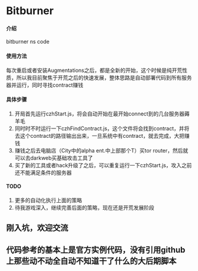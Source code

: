 # Bitburner

#### 介绍
bitburner ns code

#### 使用方法

每次重启或者安装Augmentations之后，都是全新的开始，这个时候是纯开荒性质，所以我目前聚焦于开荒之后的快速发展，整体思路是自动部署代码到所有服务器并运行，同时寻找contract赚钱

#### 具体步骤
1. 开局首先运行czhStart.js，将会自动开始在最开始connect到的几台服务器薅羊毛
2. 同时时不时运行一下czhFindContract.js，这个文件将会找到contract，并将去这个contract的路径输出出来，一旦系统中有contract，就去完成，大把赚钱
3. 赚钱之后去电脑店（City中的alpha ent.中上部那个T）买tor router，然后就可以去darkweb买基础攻击工具了
4. 买了新的工具或者hack升级了之后，可以重复运行一下czhStart.js，攻入之前还不能满足条件的服务器

#### TODO
1. 更多的自动化执行上面的策略
2. 待我游戏深入，继续完善后面的策略，现在还是开荒发展阶段

## 刚入坑，欢迎交流
## 代码参考的基本上是官方实例代码，没有引用github上那些动不动全自动不知道干了什么的大后期脚本